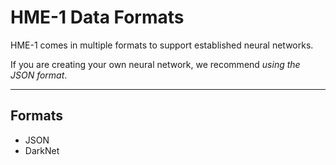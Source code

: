 # HME-1 Data Formats

HME-1 comes in multiple formats to support established neural networks.

If you are creating your own neural network, we recommend *using the JSON format*.

----

## Formats

- JSON
- DarkNet
